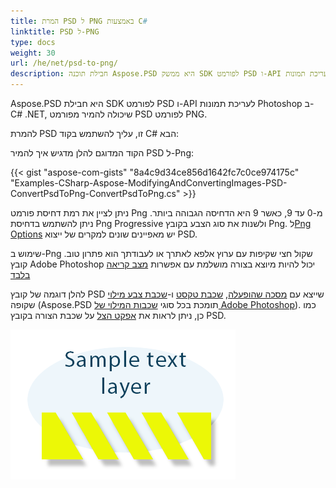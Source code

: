 ```yaml
---
title: המרת PSD ל PNG באמצעות C#
linktitle: PSD ל-PNG
type: docs
weight: 30
url: /he/net/psd-to-png/
description: חבילת תוכנה Aspose.PSD היא ממשק SDK לפורמט PSD ו-API עריכת תמונות Photoshop ב-C# .NET, שיכול להמיר מפורמט PSD לפורמט PNG עם הקוד שסופק במאמר זה.
---
```


Aspose.PSD היא חבילת SDK לפורמט PSD ו-API לעריכת תמונות Photoshop ב-C# .NET, שיכולה להמיר מפורמט PSD לפורמט PNG.

להמרת PSD זו, עליך להשתמש בקוד C# הבא:

הקוד המדוגם להלן מדגיש איך להמיר PSD ל-Png:

{{< gist "aspose-com-gists" "8a4c9d34ce856d1642fc7c0ce974175c" "Examples-CSharp-Aspose-ModifyingAndConvertingImages-PSD-ConvertPsdToPng-ConvertPsdToPng.cs" >}}

ניתן לציין את רמת דחיסת פורמט Png מ-0 עד 9, כאשר 9 היא הדחיסה הגבוהה ביותר. ניתן להשתמש בדחיסת Png Progressive ולשנות את סוג הצבע בקובץ Png. ל[Png Options](https://reference.aspose.com/psd/net/aspose.psd.imageoptions/pngoptions) יש מאפיינים שונים למקרים של ייצוא PSD.

שימוש ב-Png שקול חצי שקיפות עם ערוץ אלפא לאתרך או לעבודתך הוא פתרון טוב. קובץ Adobe Photoshop יכול להיות מיוצא בצורה מושלמת עם אפשרות [מצב קריאה בלבד](https://reference.aspose.com/psd/net/aspose.psd.imageloadoptions/psdloadoptions/properties/readonlymode)

להלן דוגמה של קובץ PSD שייצא עם [מסכה שהופעלה](https://docs.aspose.com/display/psdjava/Apply+Masking), [שכבת טקסט](https://reference.aspose.com/psd/net/aspose.psd.fileformats.psd.layers/textlayer) ו-[שכבת צבע מילוי](https://reference.aspose.com/psd/net/aspose.psd.fileformats.psd.layers.filllayers/filllayer) שקופה (Aspose.PSD תומכת בכל סוגי [שכבות המילוי של Adobe Photoshop](https://docs.aspose.com/display/psdjava/Support+of+Fill+Layers)). כמו כן, ניתן לראות את [אפקט הצל](/psd/he/net/shadow-effects-in-psd-file/) על שכבת הצורה בקובץ PSD.

![todo:image_alt_text](psd-to-png_1.png)
